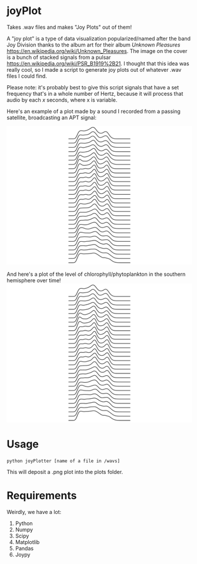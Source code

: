 # joyPlot
Takes .wav files and makes "Joy Plots" out of them!

A "joy plot" is a type of data visualization popularized/named after the band Joy Division thanks to the album art for their album _Unknown Pleasures_ https://en.wikipedia.org/wiki/Unknown_Pleasures. The image on the cover is a bunch of stacked signals from a pulsar https://en.wikipedia.org/wiki/PSR_B1919%2B21. I thought that this idea was really cool, so I made a script to generate joy plots out of whatever .wav files I could find.

Please note: it's probably best to give this script signals that have a set frequency that's in a whole number of Hertz, because it will process that audio by each _x_ seconds, where x is variable.

Here's an example of a plot made by a sound I recorded from a passing satellite, broadcasting an APT signal:

![Here's an example generated by this code](examplePlot.png)

And here's a plot of the level of chlorophyll/phytoplankton in the southern hemisphere over time!
![This plot displays the level of chlorophyll in the southern hemisphere over time!](examplePlot.png)

# Usage

`python joyPlotter [name of a file in /wavs]`

This will deposit a .png plot into the plots folder.

# Requirements

Weirdly, we have a lot:

1. Python
2. Numpy
3. Scipy
4. Matplotlib
5. Pandas
6. Joypy
